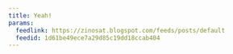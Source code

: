 ```yaml
---
title: Yeah!
params:
  feedlink: https://zinosat.blogspot.com/feeds/posts/default
  feedid: 1d61be49ece7a29d85c19dd18ccab404
---
```

